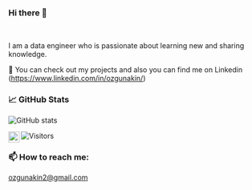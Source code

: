 ### Hi there 👋



<br />

I am a data engineer who is passionate about learning new and sharing knowledge.

💬 You can check out my projects and also you can find me on Linkedin (https://www.linkedin.com/in/ozgunakin/)



### 📈 GitHub Stats

![GitHub stats](https://github-readme-stats.vercel.app/api?username=ozgunakin&show_icons=true&theme=radical)

<a href="https://www.linkedin.com/in/ozgunakin/">
  <img align="left" alt="Ozgun's LinkedIN" width="22px" src="https://raw.githubusercontent.com/peterthehan/peterthehan/master/assets/linkedin.svg" />
</a>

![Visitors](https://visitor-badge.glitch.me/badge?page_id=ozgunakin.ozgunakin)

### 📫 How to reach me:
ozgunakin2@gmail.com

<!--
**ozgunakin/ozgunakin** is a ✨ _special_ ✨ repository because its `README.md` (this file) appears on your GitHub profile.

Here are some ideas to get you started:

- 🔭 I’m currently working on ...
- 🌱 I’m currently learning ...
- 👯 I’m looking to collaborate on ...
- 🤔 I’m looking for help with ...
- 💬 Ask me about ...
- 📫 How to reach me: ...
- 😄 Pronouns: ...
- ⚡ Fun fact: ...
-->
